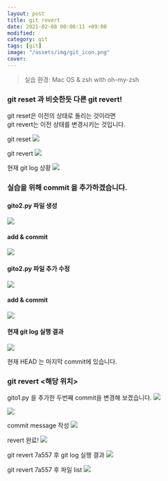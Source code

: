 ```yaml
---
layout: post
title: git revert
date: 2021-02-08 00:00:11 +09:00
modified: 
category: git
tags: [git]
image: "/assets/img/git_icon.png"
cover: 
---
```


>실습 환경: Mac OS & zsh with oh-my-zsh

### git reset 과 비슷한듯 다른 git revert! <br>

git reset은 이전의 상태로 돌리는 것이라면 <br>
git revert는 이전 상태를 변경시키는 것입니다. <br>

git reset
![](https://raw.githubusercontent.com/krispediadot/krispediadot.github.io/master/_posts/git/2020-02-08-git-revert/git_revert_1.png)

git revert
![](https://raw.githubusercontent.com/krispediadot/krispediadot.github.io/master/_posts/git/2020-02-08-git-revert/git_revert_2.png)

현재 git log 상황
![](https://raw.githubusercontent.com/krispediadot/krispediadot.github.io/master/_posts/git/2020-02-08-git-revert/git_revert_3.png)


### 실습을 위해 commit 을 추가하겠습니다.
#### gito2.py 파일 생성
  ![](https://raw.githubusercontent.com/krispediadot/krispediadot.github.io/master/_posts/git/2020-02-08-git-revert/git_revert_4.png)
#### add & commit
  ![](https://raw.githubusercontent.com/krispediadot/krispediadot.github.io/master/_posts/git/2020-02-08-git-revert/git_revert_5.png)
#### gito2.py 파일 추가 수정
  ![](https://raw.githubusercontent.com/krispediadot/krispediadot.github.io/master/_posts/git/2020-02-08-git-revert/git_revert_6.png)
#### add & commit
  ![](https://raw.githubusercontent.com/krispediadot/krispediadot.github.io/master/_posts/git/2020-02-08-git-revert/git_revert_7.png)
#### 현재 git log 실행 결과
  ![](https://raw.githubusercontent.com/krispediadot/krispediadot.github.io/master/_posts/git/2020-02-08-git-revert/git_revert_8.png)

현재 HEAD 는 마지막 commit에 있습니다. 

### git revert <해당 위치>
  gito1.py 을 추가한 두번째 commit을 변경해 보겠습니다. 
  ![](https://raw.githubusercontent.com/krispediadot/krispediadot.github.io/master/_posts/git/2020-02-08-git-revert/git_revert_9.png)

  ![](https://raw.githubusercontent.com/krispediadot/krispediadot.github.io/master/_posts/git/2020-02-08-git-revert/git_revert_10.png)

  commit message 작성
  ![](https://raw.githubusercontent.com/krispediadot/krispediadot.github.io/master/_posts/git/2020-02-08-git-revert/git_revert_11.png)

  revert 완료!
  ![](https://raw.githubusercontent.com/krispediadot/krispediadot.github.io/master/_posts/git/2020-02-08-git-revert/git_revert_12.png)

  git revert 7a557 후 git log 실행 결과
  ![](https://raw.githubusercontent.com/krispediadot/krispediadot.github.io/master/_posts/git/2020-02-08-git-revert/git_revert_13.png)

  git revert 7a557 후 파일 list
  ![](https://raw.githubusercontent.com/krispediadot/krispediadot.github.io/master/_posts/git/2020-02-08-git-revert/git_revert_14.png)

